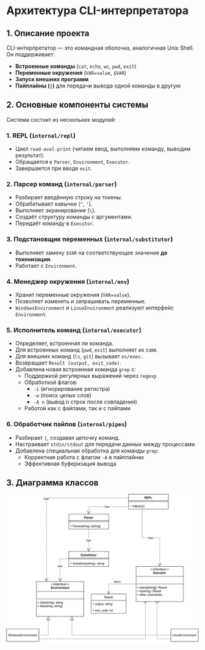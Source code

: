 # Архитектура CLI-интерпретатора

## 1. Описание проекта  
CLI-интерпретатор — это командная оболочка, аналогичная Unix Shell.  
Он поддерживает:  

- **Встроенные команды** (`cat`, `echo`, `wc`, `pwd`, `exit`)  
- **Переменные окружения** (`VAR=value`, `$VAR`)  
- **Запуск внешних программ**  
- **Пайплайны (`|`)** для передачи вывода одной команды в другую

## 2. Основные компоненты системы  

Система состоит из нескольких модулей:  

### **1. REPL (`internal/repl`)**  
- Цикл `read-eval-print` (читаем ввод, выполняем команду, выводим результат).  
- Обращается к `Parser`, `Environment`, `Executor`.  
- Завершается при вводе `exit`.  

### **2. Парсер команд (`internal/parser`)**  
- Разбирает введённую строку на токены.  
- Обрабатывает кавычки (`"`, `'`).  
- Выполняет экранирование (`\`).  
- Создаёт структуру команды с аргументами.  
- Передаёт команду в `Executor`.

### **3. Подстановщик переменных (`internal/substitutor`)**  
- Выполняет замену `$VAR` на соответствующее значение **до токенизации**.  
- Работает с `Environment`.  

### **4. Менеджер окружения (`internal/env`)**  
- Хранит переменные окружения (`VAR=value`).  
- Позволяет изменять и запрашивать переменные.  
- `WindowsEnvironment` и `LinuxEnvironment` реализуют интерфейс `Environment`.  

### **5. Исполнитель команд (`internal/executor`)**  
- Определяет, встроенная ли команда.  
- Для встроенных команд (`pwd`, `exit`) выполняет их сам.  
- Для внешних команд (`ls`, `git`) вызывает `os/exec`.  
- Возвращает `Result (output, exit_code)`.
- Добавлена новая встроенная команда `grep` с:
  - Поддержкой регулярных выражений через `regexp`
  - Обработкой флагов:
    - `-i` (игнорирование регистра)
    - `-w` (поиск целых слов)
    - `-A n` (вывод n строк после совпадения)
  - Работой как с файлами, так и с пайпами  

### **6. Обработчик пайпов (`internal/pipes`)**  
- Разбирает `|`, создавая цепочку команд.  
- Настраивает `stdin/stdout` для передачи данных между процессами.
- Добавлена специальная обработка для команды `grep`:
  - Корректная работа с флагом `-A` в пайплайнах
  - Эффективная буферизация вывода

## 3. Диаграмма классов

![Диаграмма](./Диаграмма%20классов.drawio.svg)